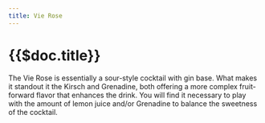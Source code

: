 ```yaml
---
title: Vie Rose
---
```


# {{$doc.title}}

The Vie Rose is essentially a sour-style cocktail with gin base. What makes it standout it the Kirsch and Grenadine, both offering a more complex fruit-forward flavor that enhances the drink. You will find it necessary to play with the amount of lemon juice and/or Grenadine to balance the sweetness of the cocktail.
